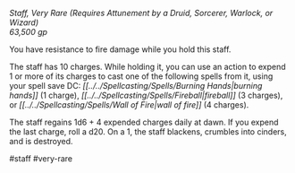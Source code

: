 *Staff, Very Rare (Requires Attunement by a Druid, Sorcerer, Warlock, or Wizard)*  
*63,500 gp*

You have resistance to fire damage while you hold this staff.

The staff has 10 charges. While holding it, you can use an action to expend 1 or more of its charges to cast one of the following spells from it, using your spell save DC: *[[../../Spellcasting/Spells/Burning Hands|burning hands]]* (1 charge), *[[../../Spellcasting/Spells/Fireball|fireball]]* (3 charges), or *[[../../Spellcasting/Spells/Wall of Fire|wall of fire]]* (4 charges).

The staff regains 1d6 + 4 expended charges daily at dawn. If you expend the last charge, roll a d20. On a 1, the staff blackens, crumbles into cinders, and is destroyed.

#staff #very-rare
